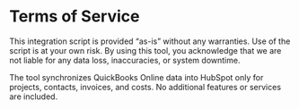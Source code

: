 # Terms of Service

This integration script is provided “as-is” without any warranties. Use of the script is at your own risk.
By using this tool, you acknowledge that we are not liable for any data loss, inaccuracies, or system downtime.

The tool synchronizes QuickBooks Online data into HubSpot only for projects, contacts, invoices, and costs.
No additional features or services are included.
